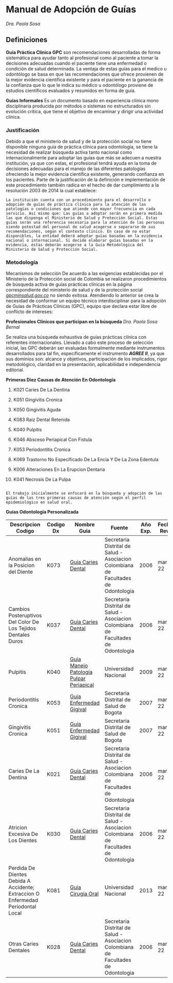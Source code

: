 # Manual de Adopción de Guías
_Dra. Paola Sosa_

## **Definiciones**

**Guía Práctica Clínica** **GPC** son recomendaciones desarrolladas de forma sistemática para ayudar tanto al profesional como al paciente a tomar la decisiones adecuadas cuando el paciente tiene una enfermedad o condición de salud determinada. La ventaja de estas guías para el medico u odontólogo se basa en que las recomendaciones que ofrece provienen de la mejor evidencia científica existente y para el paciente en la ganancia de la confianza que lo que le indica su médico u odontólogo proviene de estudios científicos evaluados y resumidos en forma de guía.
    
**Guías Informales** Es un documento basado en experiencia clínica mono disciplinaria producida por métodos o sistemas no estructurados sin evolución critica, que tiene el objetivo de encaminar y dirigir una actividad clínica.
    

### **Justificación**

Debido a que el ministerio de salud y de la protección social no tiene disponible ninguna guía de práctica clínica para odontología, se tiene la necesidad de realizar búsqueda activa tanto nacional como internacionalmente para adoptar las guías que más se adecuen a nuestra institución, ya que con estas, el profesional tendrá ayuda en la toma de decisiones adecuadas para el manejo de las diferentes patologías ofreciendo la mejor evidencia científica existente, generando confianza en los pacientes. Parte de la justificación de la definición e implementación de este procedimiento también radica en el hecho de dar cumplimiento a la resolución 2003 de 2014 la cual establece:

```{note}
La institución cuenta con un procedimiento para el desarrollo o adopción de guías de práctica clínica para la atención de las patologías o condiciones que atiende con mayor frecuencia en cada servicio. Así mismo que: Las guías a adoptar serán en primera medida las que disponga el Ministerio de Salud y Protección Social. Estas guías serán una referencia necesaria para la atención de las personas siendo potestad del personal de salud acogerse o separarse de sus recomendaciones, según el contexto clínico. En caso de no estar disponibles, la entidad deberá adoptar guías basadas en la evidencia nacional o internacional. Si decide elaborar guías basadas en la evidencia, éstas deberán acogerse a la Guía Metodológica del Ministerio de Salud y Protección Social.
```


### **Metodología**

Mecanismos de selección De acuerdo a las exigencias establecidas por el Ministerio de la Protección social de Colombia se realizaron procedimientos de búsqueda activa de guías prácticas clínicas en la página correspondiente del ministerio de salud y de la protección social _[gpcminsalud.gov.co](http://gpcminsalud.gov.co)_ no siendo exitosa. Atendiendo lo anterior se crea la necesidad de conformar un equipo técnico interdisciplinar para la adopción de Guías de Prácticas Clínicas (GPC), equipo que declara estar libre de conflicto de intereses:

**Profesionales Clínicos que participan en la búsqueda**
_Dra. Paola Sosa Bernal_
        

Se realiza una búsqueda exhaustiva de guías prácticas clínica con referentes internacionales. Llevado a cabo este proceso de selección inicial, las GPC deberán ser evaluadas formalmente mediante instrumentos desarrollados para tal fin, específicamente el instrumento _**AGREE II**_, ya que sus dominios son: alcance y objetivos, participación de los implicados, rigor metodológico, claridad en la presentación, aplicabilidad e independencia editorial.

**Primeras Diez Causas de Atención En Odontología**

1.  K021 Caries De La Dentina
    
2.  K051 Gingivitis Cronica
    
3.  K050 Gingivitis Aguda
    
4.  K083 Raiz Dental Retenida
    
5.  K040 Pulpitis
    
6.  K046 Absceso Periapical Con Fistula
    
7.  K053 Periodontitis Cronica
    
8.  K069 Trastorno No Especificado De La Encia Y De La Zona Edentula
    
9.  K006 Alteraciones En La Erupcion Dentaria
    
10.  K041 Necrosis De La Pulpa
    

```{note}

El trabajo inicialmente se enfocará en la búsqueda y adopción de las guías de las tres primeras causas de atención según el perfil epidemiológico en salud oral.
```
**Guias Odontología Personalizada**

| Descripcion Codigo                                                               | Codigo Dx | Nombre Guia                                                                                                                     | Fuente                                                                             | Año Exp. | Fecha Rev. | Agree II                                                                                                              |
| -------------------------------------------------------------------------------- | --------- | ------------------------------------------------------------------------------------------------------------------------------- | ---------------------------------------------------------------------------------- | -------- | ---------- | --------------------------------------------------------------------------------------------------------------------- |
| Anomalias en la Posicion del Diente                                              | K073      | [Guía Caries Dental](https://drive.google.com/file/d/1B9j_TXwXEnE1_kasngLGHgETzKv1KDh3/view?usp=sharing)                    | Secretaria Distrital de Salud - Asociacion Colombiana de Facultades de Odontologia | 2006     | mar-22     | [Agree II Caries](https://docs.google.com/spreadsheets/d/1o5X_h6drlIavTgbGmsjrIszikiBJ4XPj/edit#gid=1616926669)    |
| Cambios Posteruptivos Del Color De Los Tejidos Dentales Duros                    | K037      | [Guía Caries Dental](https://drive.google.com/file/d/1B9j_TXwXEnE1_kasngLGHgETzKv1KDh3/view?usp=sharing)                    | Secretaria Distrital de Salud - Asociacion Colombiana de Facultades de Odontologia | 2006     | mar-22     | [Agree II Caries](https://docs.google.com/spreadsheets/d/1o5X_h6drlIavTgbGmsjrIszikiBJ4XPj/edit#gid=1616926669)    |
| Pulpitis                                                                         | K040      | [Guía Manejo Patología Pulpar Periapical](https://drive.google.com/file/d/1NpLQTpOzTFIL0FmmXaoBzdDyxebYbWnh/view?usp=sharing) | Universidad Nacional                                                               | 2009     | mar-22     | [Agree II Patología](https://docs.google.com/spreadsheets/d/1o5X_h6drlIavTgbGmsjrIszikiBJ4XPj/edit#gid=739222368)  |
| Periodontitis Cronica                                                            | K053      | [Guía Enfermedad Gigival](https://drive.google.com/file/d/1qjb3hTIS20CPx3eTGyektrkkv3u0-E_J/view?usp=sharing)                | Secretaria Distrital de Salud de Bogota                                            | 2007     | mar-22     | [Agree II E. Gingival](https://docs.google.com/spreadsheets/d/1o5X_h6drlIavTgbGmsjrIszikiBJ4XPj/edit#gid=92261782) |
| Gingivitis Cronica                                                               | K051      | [Guía Enfermedad Gigival](https://drive.google.com/file/d/1qjb3hTIS20CPx3eTGyektrkkv3u0-E_J/view?usp=sharing)                | Secretaria Distrital de Salud de Bogota                                            | 2007     | mar-22     | [Agree II E. Gingival](https://docs.google.com/spreadsheets/d/1o5X_h6drlIavTgbGmsjrIszikiBJ4XPj/edit#gid=92261782) |
| Caries De La Dentina                                                             | K021      | [Guía Caries Dental](https://drive.google.com/file/d/1B9j_TXwXEnE1_kasngLGHgETzKv1KDh3/view?usp=sharing)                    | Secretaria Distrital de Salud - Asociacion Colombiana de Facultades de Odontologia | 2006     | mar-22     | [Agree II Caries](https://docs.google.com/spreadsheets/d/1o5X_h6drlIavTgbGmsjrIszikiBJ4XPj/edit#gid=1616926669)    |
| Atricion Excesiva De Los Dientes                                                 | K030      | [Guía Caries Dental](https://drive.google.com/file/d/1B9j_TXwXEnE1_kasngLGHgETzKv1KDh3/view?usp=sharing)                    | Secretaria Distrital de Salud - Asociacion Colombiana de Facultades de Odontologia | 2006     | mar-22     | [Agree II Caries](https://docs.google.com/spreadsheets/d/1o5X_h6drlIavTgbGmsjrIszikiBJ4XPj/edit#gid=1616926669)    |
| Perdida De Dientes Debida A Accidente; Extraccion O Enfermedad Periodontal Local | K081      | [Guía Cirugia Oral](https://drive.google.com/file/d/1DlltUxHyaBH3ZNb88AEUdScosa6PGEnu/view?usp=sharing)                       | Universidad Nacional                                                               | 2013     | mar-22     | [Agree II Cirugía](https://docs.google.com/spreadsheets/d/1o5X_h6drlIavTgbGmsjrIszikiBJ4XPj/edit#gid=1451202370)   |
| Otras Caries Dentales                                                            | K028      | [Guía Caries Dental](https://drive.google.com/file/d/1B9j_TXwXEnE1_kasngLGHgETzKv1KDh3/view?usp=sharing)                    | Secretaria Distrital de Salud - Asociacion Colombiana de Facultades de Odontologia | 2006     | mar-22     | [Agree II Caries](https://docs.google.com/spreadsheets/d/1o5X_h6drlIavTgbGmsjrIszikiBJ4XPj/edit#gid=1616926669)    |
